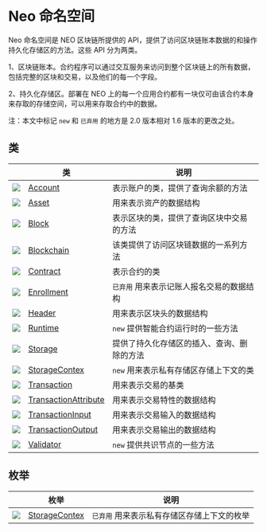 # Neo 命名空间

Neo 命名空间是 NEO 区块链所提供的 API，提供了访问区块链账本数据的和操作持久化存储区的方法。这些 API 分为两类。

1、区块链账本。合约程序可以通过交互服务来访问到整个区块链上的所有数据，包括完整的区块和交易，以及他们的每一个字段。

2、持久化存储区。部署在 NEO 上的每一个应用合约都有一块仅可由该合约本身来存取的存储空间，可以用来存取合约中的数据。

注：本文中标记 `new` 和 ` 已弃用 ` 的地方是 2.0 版本相对 1.6 版本的更改之处。

## 类

|                                          | 类                                        | 说明                     |
| ---------------------------------------- | ---------------------------------------- | ---------------------- |
| ![](https://i-msdn.sec.s-msft.com/dynimg/IC29808.jpeg) | [Account](Neo/Account.md)          | 表示账户的类，提供了查询余额的方法      |
| ![](https://i-msdn.sec.s-msft.com/dynimg/IC29808.jpeg) | [Asset](Neo/Asset.md)              | 用来表示资产的数据结构            |
| ![](https://i-msdn.sec.s-msft.com/dynimg/IC29808.jpeg) | [Block](Neo/Block.md)              | 表示区块的类，提供了查询区块中交易的方法   |
| ![](https://i-msdn.sec.s-msft.com/dynimg/IC29808.jpeg) | [Blockchain](Neo/Blockchain.md)    | 该类提供了访问区块链数据的一系列方法     |
| ![](https://i-msdn.sec.s-msft.com/dynimg/IC29808.jpeg) | [Contract](Neo/Contract.md)        | 表示合约的类                 |
| ![](https://i-msdn.sec.s-msft.com/dynimg/IC29808.jpeg) | [Enrollment](Neo/Enrollment.md)    | ` 已弃用 ` 用来表示记账人报名交易的数据结构  |
| ![](https://i-msdn.sec.s-msft.com/dynimg/IC29808.jpeg) | [Header](Neo/Header.md)            | 用来表示区块头的数据结构           |
| ![](https://i-msdn.sec.s-msft.com/dynimg/IC29808.jpeg) | [Runtime](Neo/Runtime.md)          | `new` 提供智能合约运行时的一些方法   |
| ![](https://i-msdn.sec.s-msft.com/dynimg/IC29808.jpeg) | [Storage](Neo/Storage.md)          | 提供了持久化存储区的插入、查询、删除的方法  |
| ![](https://i-msdn.sec.s-msft.com/dynimg/IC29808.jpeg) | [StorageContex](Neo/StorageContex.md) | `new` 用来表示私有存储区存储上下文的类 |
| ![](https://i-msdn.sec.s-msft.com/dynimg/IC29808.jpeg) | [Transaction](Neo/Transaction.md)  | 用来表示交易的基类              |
| ![](https://i-msdn.sec.s-msft.com/dynimg/IC29808.jpeg) | [TransactionAttribute](Neo/TransactionAttribute.md) | 用来表示交易特性的数据结构          |
| ![](https://i-msdn.sec.s-msft.com/dynimg/IC29808.jpeg) | [TransactionInput](Neo/TransactionInput.md) | 用来表示交易输入的数据结构          |
| ![](https://i-msdn.sec.s-msft.com/dynimg/IC29808.jpeg) | [TransactionOutput](Neo/TransactionOutput.md) | 用来表示交易输出的数据结构          |
| ![](https://i-msdn.sec.s-msft.com/dynimg/IC29808.jpeg) | [Validator](Neo/Validator.md)      | `new` 提供共识节点的一些方法      |

## 枚举

|                                          | 枚举                                       | 说明                      |
| ---------------------------------------- | ---------------------------------------- | ----------------------- |
| ![](https://i-msdn.sec.s-msft.com/dynimg/IC134134.jpeg) | [StorageContex](Neo/StorageContex2.md) | ` 已弃用 ` 用来表示私有存储区存储上下文的枚举 |

